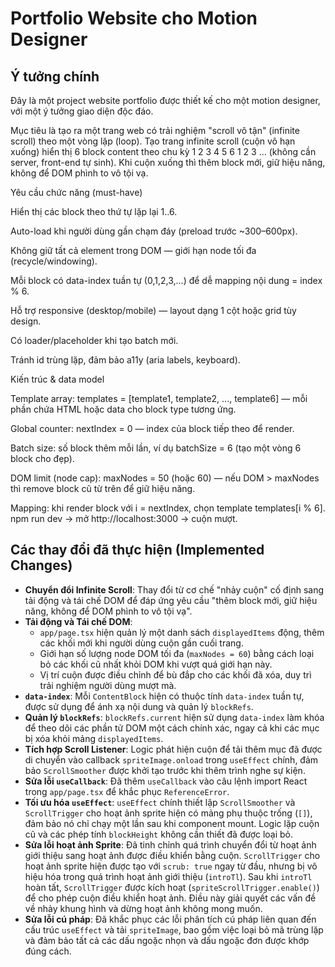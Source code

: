 # Portfolio Website cho Motion Designer

## Ý tưởng chính

Đây là một project website portfolio được thiết kế cho một motion designer, với một ý tưởng giao diện độc đáo.

Mục tiêu là tạo ra một trang web có trải nghiệm "scroll vô tận" (infinite scroll) theo một vòng lặp (loop). Tạo trang infinite scroll (cuộn vô hạn xuống) hiển thị 6 block content theo chu kỳ 1 2 3 4 5 6 1 2 3 ... (không cần server, front-end tự sinh). Khi cuộn xuống thì thêm block mới, giữ hiệu năng, không để DOM phình to vô tội vạ.

Yêu cầu chức năng (must-have)

Hiển thị các block theo thứ tự lặp lại 1..6.

Auto-load khi người dùng gần chạm đáy (preload trước ~300–600px).

Không giữ tất cả element trong DOM — giới hạn node tối đa (recycle/windowing).

Mỗi block có data-index tuần tự (0,1,2,3,...) để dễ mapping nội dung = index % 6.

Hỗ trợ responsive (desktop/mobile) — layout dạng 1 cột hoặc grid tùy design.

Có loader/placeholder khi tạo batch mới.

Tránh id trùng lặp, đảm bảo a11y (aria labels, keyboard).

Kiến trúc & data model

Template array: templates = [template1, template2, ..., template6] — mỗi phần chứa HTML hoặc data cho block type tương ứng.

Global counter: nextIndex = 0 — index của block tiếp theo để render.

Batch size: số block thêm mỗi lần, ví dụ batchSize = 6 (tạo một vòng 6 block cho đẹp).

DOM limit (node cap): maxNodes = 50 (hoặc 60) — nếu DOM > maxNodes thì remove block cũ từ trên để giữ hiệu năng.

Mapping: khi render block với i = nextIndex, chọn template templates[i % 6].
npm run dev → mở http://localhost:3000 → cuộn mượt.

## Các thay đổi đã thực hiện (Implemented Changes)

-   **Chuyển đổi Infinite Scroll**: Thay đổi từ cơ chế "nhảy cuộn" cố định sang tải động và tái chế DOM để đáp ứng yêu cầu "thêm block mới, giữ hiệu năng, không để DOM phình to vô tội vạ".
-   **Tải động và Tái chế DOM**:
    -   `app/page.tsx` hiện quản lý một danh sách `displayedItems` động, thêm các khối mới khi người dùng cuộn gần cuối trang.
    -   Giới hạn số lượng node DOM tối đa (`maxNodes = 60`) bằng cách loại bỏ các khối cũ nhất khỏi DOM khi vượt quá giới hạn này.
    -   Vị trí cuộn được điều chỉnh để bù đắp cho các khối đã xóa, duy trì trải nghiệm người dùng mượt mà.
-   **`data-index`**: Mỗi `ContentBlock` hiện có thuộc tính `data-index` tuần tự, được sử dụng để ánh xạ nội dung và quản lý `blockRefs`.
-   **Quản lý `blockRefs`**: `blockRefs.current` hiện sử dụng `data-index` làm khóa để theo dõi các phần tử DOM một cách chính xác, ngay cả khi các mục bị xóa khỏi mảng `displayedItems`.
-   **Tích hợp Scroll Listener**: Logic phát hiện cuộn để tải thêm mục đã được di chuyển vào callback `spriteImage.onload` trong `useEffect` chính, đảm bảo `ScrollSmoother` được khởi tạo trước khi thêm trình nghe sự kiện.
-   **Sửa lỗi `useCallback`**: Đã thêm `useCallback` vào câu lệnh import React trong `app/page.tsx` để khắc phục `ReferenceError`.
-   **Tối ưu hóa `useEffect`**: `useEffect` chính thiết lập `ScrollSmoother` và `ScrollTrigger` cho hoạt ảnh sprite hiện có mảng phụ thuộc trống (`[]`), đảm bảo nó chỉ chạy một lần sau khi component mount. Logic lặp cuộn cũ và các phép tính `blockHeight` không cần thiết đã được loại bỏ.
-   **Sửa lỗi hoạt ảnh Sprite**: Đã tinh chỉnh quá trình chuyển đổi từ hoạt ảnh giới thiệu sang hoạt ảnh được điều khiển bằng cuộn. `ScrollTrigger` cho hoạt ảnh sprite hiện được tạo với `scrub: true` ngay từ đầu, nhưng bị vô hiệu hóa trong quá trình hoạt ảnh giới thiệu (`introTl`). Sau khi `introTl` hoàn tất, `ScrollTrigger` được kích hoạt (`spriteScrollTrigger.enable()`) để cho phép cuộn điều khiển hoạt ảnh. Điều này giải quyết các vấn đề về nhảy khung hình và dừng hoạt ảnh không mong muốn.
-   **Sửa lỗi cú pháp**: Đã khắc phục các lỗi phân tích cú pháp liên quan đến cấu trúc `useEffect` và tải `spriteImage`, bao gồm việc loại bỏ mã trùng lặp và đảm bảo tất cả các dấu ngoặc nhọn và dấu ngoặc đơn được khớp đúng cách.